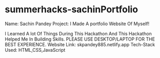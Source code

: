 # summerhacks-sachinPortfolio
Name: Sachin Pandey
Project: I Made A portfolio Website Of Myself!

I Learned A lot Of Things During This Hackathon And This Hackathon Helped Me In Building Skills.
PLEASE USE DESKTOP/LAPTOP FOR THE BEST EXPERIENCE.
Website Link: skpandey885.netlify.app
Tech-Stack Used: HTML,CSS,JavaScript
